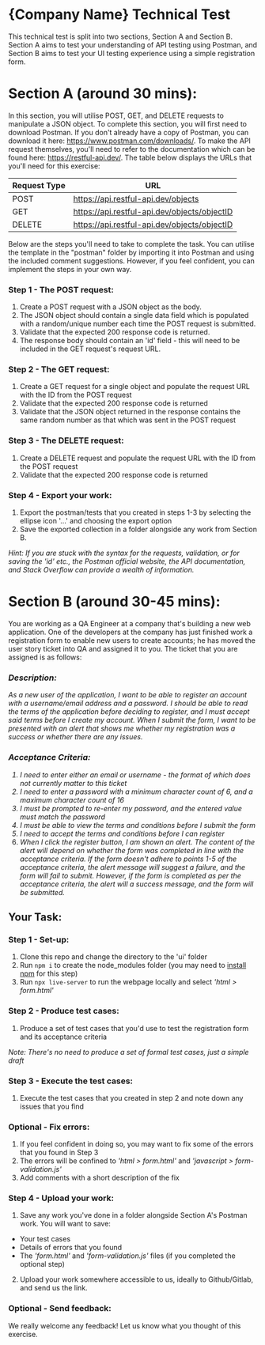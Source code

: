 # {Company Name} Technical Test

This technical test is split into two sections, Section A and Section B. Section A aims to test your understanding of API testing using Postman, and Section B aims to test your UI testing experience using a simple registration form. 

# Section A (around 30 mins): 

In this section, you will utilise POST, GET, and DELETE requests to manipulate a JSON object. To complete this section, you will first need to download Postman. If you don't already have a copy of Postman, you can download it here: https://www.postman.com/downloads/. 
To make the API request themselves, you'll need to refer to the documentation which can be found here: https://restful-api.dev/. The table below displays the URLs that you'll need for this exercise: 

Request Type  | URL
------------- | --------------------------------------------
POST          | https://api.restful-api.dev/objects
GET           | https://api.restful-api.dev/objects/objectID
DELETE        | https://api.restful-api.dev/objects/objectID

Below are the steps you'll need to take to complete the task. You can utilise the template in the "postman" folder by importing it into Postman and using the included comment suggestions. However, if you feel confident, you can implement the steps in your own way.

### Step 1 - The POST request: 
1. Create a POST request with a JSON object as the body. 
2. The JSON object should contain a single data field which is populated with a random/unique number each time the POST request is submitted.
3. Validate that the expected 200 response code is returned.
4. The response body should contain an 'id' field - this will need to be included in the GET request's request URL.

### Step 2 - The GET request:
1. Create a GET request for a single object and populate the request URL with the ID from the POST request 
2. Validate that the expected 200 response code is returned 
3. Validate that the JSON object returned in the response contains the same random number as that which was sent in the POST request

### Step 3 - The DELETE request:
1. Create a DELETE request and populate the request URL with the ID from the POST request 
2. Validate that the expected 200 response code is returned 

### Step 4 - Export your work:
1. Export the postman/tests that you created in steps 1-3 by selecting the ellipse icon '...' and choosing the export option
2. Save the exported collection in a folder alongside any work from Section B. 

*Hint: If you are stuck with the syntax for the requests, validation, or for saving the 'id' etc., the Postman official website, the API documentation, and Stack Overflow can provide a wealth of information.* 

# Section B (around 30-45 mins): 

You are working as a QA Engineer at a company that's building a new web application. One of the developers at the company has just finished work a registration form to enable new users to create accounts; he has moved the user story ticket into QA and assigned it to you. The ticket that you are assigned is as follows: 
<i> 
### Description: 
As a new user of the application, I want to be able to register an account with a username/email address and a password. I should be able to read the terms of the application before deciding to register, and I must accept said terms before I create my account. When I submit the form, I want to be presented with an alert that shows me whether my registration was a success or whether there are any issues. 

### Acceptance Criteria:
1. I need to enter either an email or username - the format of which does not currently matter to this ticket
2. I need to enter a password with a minimum character count of 6, and a maximum character count of 16
3. I must be prompted to re-enter my password, and the entered value must match the password
4. I must be able to view the terms and conditions before I submit the form
5. I need to accept the terms and conditions before I can register
6. When I click the register button, I am shown an alert. The content of the alert will depend on whether the form was completed in line with the acceptance criteria. If the form doesn't adhere to points 1-5 of the acceptance criteria, the alert message will suggest a failure, and the form will fail to submit. However, if the form is completed as per the acceptance criteria, the alert will a success message, and the form will be submitted. </i>
## Your Task: 

### Step 1 - Set-up:
1. Clone this repo and change the directory to the 'ui' folder
2. Run `npm i` to create the node_modules folder (you may need to [install npm](https://docs.npmjs.com/downloading-and-installing-node-js-and-npm) for this step)
3. Run `npx live-server` to run the webpage locally and select _'html > form.html'_ 

### Step 2 - Produce test cases:
1. Produce a set of test cases that you'd use to test the registration form and its acceptance criteria 

*Note: There's no need to produce a set of formal test cases, just a simple draft*

### Step 3 - Execute the test cases:
1. Execute the test cases that you created in step 2 and note down any issues that you find

### Optional - Fix errors:
1. If you feel confident in doing so, you may want to fix some of the errors that you found in Step 3
2. The errors will be confined to _'html > form.html'_ and _'javascript > form-validation.js'_
3. Add comments with a short description of the fix

### Step 4 - Upload your work:
1. Save any work you've done in a folder alongside Section A's Postman work. You will want to save: 
  - Your test cases 
  - Details of errors that you found
  - The _'form.html'_ and _'form-validation.js'_ files (if you completed the optional step)
2. Upload your work somewhere accessible to us, ideally to Github/Gitlab, and send us the link. 
### Optional - Send feedback:
We really welcome any feedback! Let us know what you thought of this exercise.
